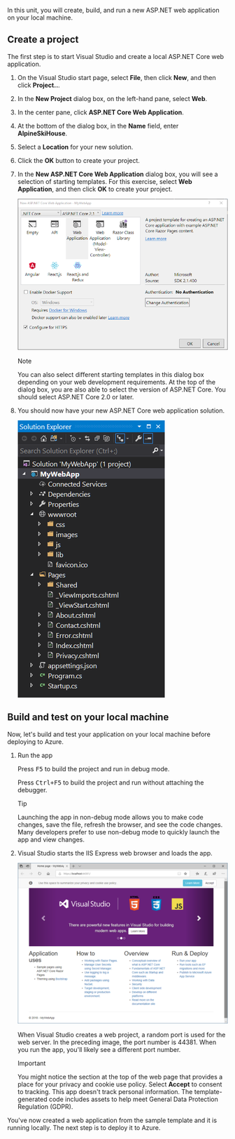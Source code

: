 In this unit, you will create, build, and run a new ASP.NET web application on your local machine.

## Create a project

The first step is to start Visual Studio and create a local ASP.NET Core web application.

1. On the Visual Studio start page, select **File**, then click **New**, and then click **Project..**.

1. In the **New Project** dialog box, on the left-hand pane, select **Web**.

1. In the center pane, click **ASP.NET Core Web Application**.

1. At the bottom of the dialog box, in the **Name** field, enter **AlpineSkiHouse**.

1. Select a **Location** for your new solution.

1. Click the **OK** button to create your project.

1. In the **New ASP.NET Core Web Application** dialog box, you will see a selection of starting templates. For this exercise, select **Web Application**, and then click **OK** to create your project.

    ![New Project Dialog](../media/3-aspnet-templates.png)

    > [!NOTE]
    > You can also select different starting templates in this dialog box depending on your web development requirements. At the top of the dialog box, you are also able to select the version of ASP.NET Core. You should select ASP.NET Core 2.0 or later.

1. You should now have your new ASP.NET Core web application solution.

    ![New Project Dialog](../media/3-new-solution.png)

## Build and test on your local machine

Now, let's build and test your application on your local machine before deploying to Azure.

1. Run the app

    Press <kbd>F5</kbd> to build the project and run in debug mode.

    Press <kbd>Ctrl+F5</kbd> to build the project and run without attaching the debugger.
    
    > [!TIP]
    > Launching the app in non-debug mode allows you to make code changes, save the file, refresh the browser, and see the code changes. Many developers prefer to use non-debug mode to quickly launch the app and view changes.

1. Visual Studio starts the IIS Express web browser and loads the app.

    ![The web app running in a browser](../media/3-webapp-launch-windows.png)

    When Visual Studio creates a web project, a random port is used for the web server. In the preceding image, the port number is 44381. When you run the app, you'll likely see a different port number.


    > [!IMPORTANT]
    > You might notice the section at the top of the web page that provides a place for your privacy and cookie use policy. Select **Accept** to consent to tracking. This app doesn't track personal information. The template-generated code includes assets to help meet General Data Protection Regulation (GDPR).

You've now created a web application from the sample template and it is running locally. The next step is to deploy it to Azure.

